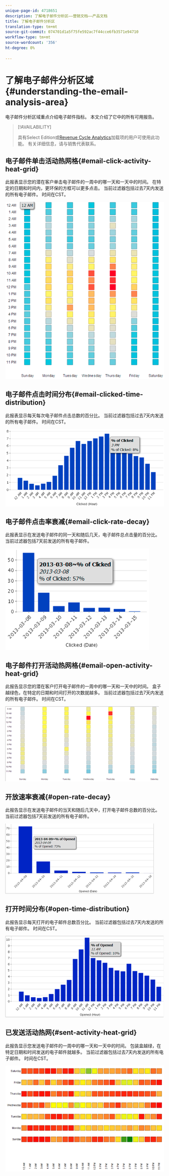 ```yaml
---
unique-page-id: 4718651
description: 了解电子邮件分析区——营销文档——产品文档
title: 了解电子邮件分析区
translation-type: tm+mt
source-git-commit: 074701d1a5f75fe592ac7f44cce6fb3571e94710
workflow-type: tm+mt
source-wordcount: '356'
ht-degree: 0%

---
```



# 了解电子邮件分析区域{#understanding-the-email-analysis-area}

电子邮件分析区域重点介绍电子邮件指标。 本文介绍了它中的所有可用报告。

>[!AVAILABILITY]
>
>
>具有Select Edition或[Revenue Cycle Analytics](http://www.marketo.com/global-enterprise/marketo-revenue-cycle-analytics/)加载项的用户可使用此功能。 有关详细信息，请与销售代表联系。

## 电子邮件单击活动热网格{#email-click-activity-heat-grid}

此报表显示您的潜在客户单击电子邮件的一周中的哪一天和一天中的时间。 在特定的日期和时间内，更环保的方框可以更多点击。 当前过滤器包括过去7天内发送的所有电子邮件。 时间在CST。

![](assets/image2015-5-6-17-3a17-3a34.png)

## 电子邮件点击时间分布{#email-clicked-time-distribution}

此报表显示每天每次电子邮件点击总数的百分比。 当前过滤器包括过去7天内发送的所有电子邮件。 时间在CST。

![](assets/image2015-5-6-17-3a20-3a55.png)

## 电子邮件点击率衰减{#email-click-rate-decay}

此报表显示在发送电子邮件的同一天和随后几天，电子邮件总点击量的百分比。 当前过滤器包括7天前发送的所有电子邮件。

![](assets/image2015-5-6-17-3a26-3a50.png)

## 电子邮件打开活动热网格{#email-open-activity-heat-grid}

此报告显示您的潜在客户打开电子邮件的一周中的哪一天和一天中的时间。 盒子越绿色，在特定的日期和时间打开的次数就越多。 当前过滤器包括过去7天内发送的所有电子邮件。 时间在CST。

![](assets/image2015-5-6-17-3a30-3a35.png)

## 开放速率衰减{#open-rate-decay}

此报告显示在发送电子邮件的当天和随后几天中，打开电子邮件总数的百分比。 当前过滤器包括7天前发送的所有电子邮件。

![](assets/image2015-5-6-17-3a37-3a25.png)

## 打开时间分布{#open-time-distribution}

此报告显示每天打开的电子邮件总数百分比。 当前过滤器包括过去7天内发送的所有电子邮件。 时间在CST。

![](assets/image2015-5-6-17-3a39-3a15.png)

## 已发送活动热网{#sent-activity-heat-grid}

此报告显示您发送电子邮件的一周中的哪一天和一天中的时间。 包装盒越绿，在特定日期和时间发送的电子邮件就越多。 当前过滤器包括过去7天内发送的所有电子邮件。 时间在CST。

![](assets/seven.png)

